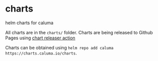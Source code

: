 # charts
helm charts for caluma

All charts are in the `charts/` folder. Charts are being released to Github Pages using [chart releaser action](https://github.com/helm/chart-releaser-action)

Charts can be obtained using `helm repo add caluma https://charts.caluma.io/charts`.
